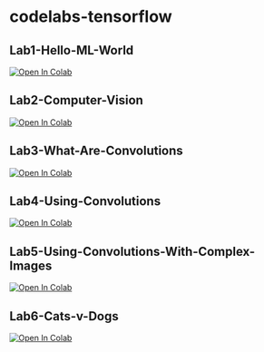 # codelabs-tensorflow

## Lab1-Hello-ML-World

[![Open In Colab](https://colab.research.google.com/assets/colab-badge.svg)](https://colab.research.google.com/github/Sunbreak/codelabs-tensorflow/blob/master/Lab1-Hello-ML-World.ipynb)


## Lab2-Computer-Vision

[![Open In Colab](https://colab.research.google.com/assets/colab-badge.svg)](https://colab.research.google.com/github/Sunbreak/codelabs-tensorflow/blob/master/Lab2-Computer-Vision.ipynb)


## Lab3-What-Are-Convolutions

[![Open In Colab](https://colab.research.google.com/assets/colab-badge.svg)](https://colab.research.google.com/github/Sunbreak/codelabs-tensorflow/blob/master/Lab3-What-Are-Convolutions.ipynb)

## Lab4-Using-Convolutions

[![Open In Colab](https://colab.research.google.com/assets/colab-badge.svg)](https://colab.research.google.com/github/Sunbreak/codelabs-tensorflow/blob/master/Lab4-Using-Convolutions.ipynb)

## Lab5-Using-Convolutions-With-Complex-Images

[![Open In Colab](https://colab.research.google.com/assets/colab-badge.svg)](https://colab.research.google.com/github/Sunbreak/codelabs-tensorflow/blob/master/Lab5-Using-Convolutions-With-Complex-Images.ipynb)

## Lab6-Cats-v-Dogs

[![Open In Colab](https://colab.research.google.com/assets/colab-badge.svg)](https://colab.research.google.com/github/Sunbreak/codelabs-tensorflow/blob/master/Lab6-Cats-v-Dogs.ipynb)
